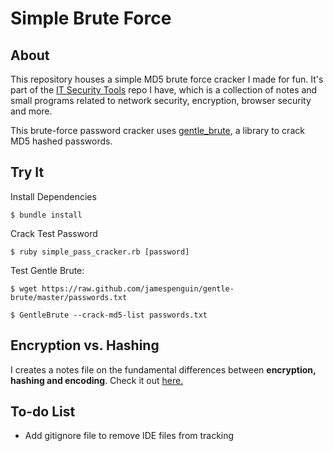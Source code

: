# Simple Brute Force

## About

This repository houses a simple MD5 brute force cracker I made for fun. It's part of the [IT Security Tools](https://github.com/rskelley9/it-security-tools) repo I have, which is a collection of notes and small programs related to network security, encryption, browser security and more.

This brute-force password cracker uses [gentle_brute](https://github.com/jamespenguin/gentle-brute), a library to crack MD5 hashed passwords.

## Try It

Install Dependencies
```
$ bundle install
```
Crack Test Password
```
$ ruby simple_pass_cracker.rb [password]
```
Test Gentle Brute:
```
$ wget https://raw.github.com/jamespenguin/gentle-brute/master/passwords.txt

$ GentleBrute --crack-md5-list passwords.txt
```

Encryption vs. Hashing
----------------------

I creates a notes file on the fundamental differences between **encryption, hashing and encoding**. Check it out [here.](https://github.com/rskelley9/simple_brute_force/blob/master/encoding_vs_encryption_vs_hashing.txt)

To-do List
----------

* Add gitignore file to remove IDE files from tracking

